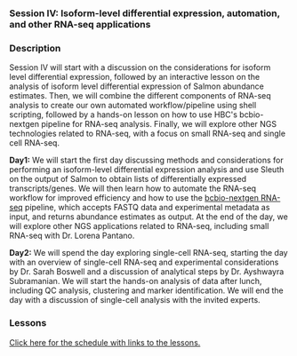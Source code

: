### Session IV: Isoform-level differential expression, automation, and other RNA-seq applications

### Description

Session IV will start with a discussion on the considerations for isoform level differential expression, followed by an interactive lesson on the analysis of isoform level differential expression of Salmon abundance estimates. Then, we will combine the different components of RNA-seq analysis to create our own automated workflow/pipeline using shell scripting, followed by a hands-on lesson on how to use HBC's bcbio-nextgen pipeline for RNA-seq analysis. Finally, we will explore other NGS technologies related to RNA-seq, with a focus on small RNA-seq and single cell RNA-seq.

**Day1:** We will start the first day discussing methods and considerations for performing an isoform-level differential expression analysis and use Sleuth on the output of Salmon to obtain lists of differentially expressed transcripts/genes. We will then learn how to automate the RNA-seq workflow for improved efficiency and how to use the [bcbio-nextgen RNA-seq](https://bcbio-nextgen.readthedocs.io/en/latest/index.html) pipeline, which accepts FASTQ data and experimental metadata as input, and returns abundance estimates as output. At the end of the day, we will explore other NGS applications related to RNA-seq, including small RNA-seq with Dr. Lorena Pantano. 

**Day2:** We will spend the day exploring single-cell RNA-seq, starting the day with an overview of single-cell RNA-seq and experimental considerations by Dr. Sarah Boswell and a discussion of analytical steps by Dr. Ayshwayra Subramanian. We will start the hands-on analysis of data after lunch, including QC analysis, clustering and marker identification. We will end the day with a discussion of single-cell analysis with the invited experts.    

### Lessons
[Click here for the schedule with links to the lessons.](schedule)

